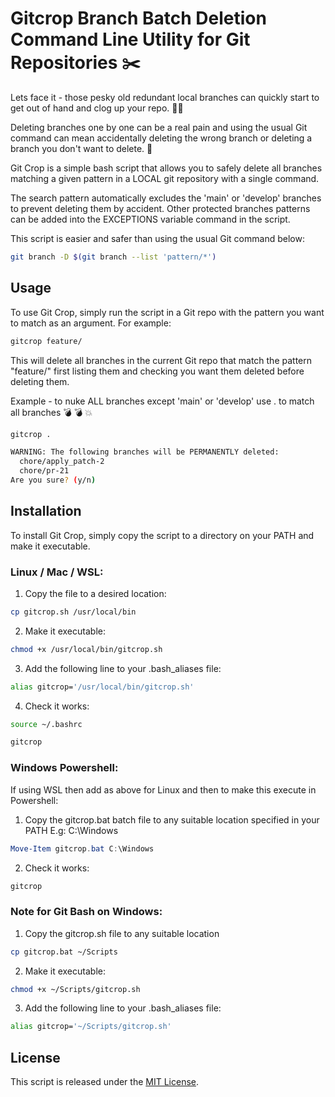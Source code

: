 # Gitcrop Branch Batch Deletion Command Line Utility for Git Repositories :scissors:

Lets face it - those pesky old redundant local branches can quickly start to get out of hand and clog up your repo. :face_with_spiral_eyes:

Deleting branches one by one can be a real pain and using the usual Git command can mean accidentally deleting the wrong branch or deleting a branch you don't want to delete. :cursing_face:

Git Crop is a simple bash script that allows you to safely delete all branches matching a given pattern in a LOCAL git repository with a single command.

The search pattern automatically excludes the 'main' or 'develop' branches to prevent deleting them by accident. Other protected branches patterns can be added into the EXCEPTIONS variable command in the script.

This script is easier and safer than using the usual Git command below:

```bash
git branch -D $(git branch --list 'pattern/*')
```

## Usage

To use Git Crop, simply run the script in a Git repo with the pattern you want to match as an argument. For example:

```bash
gitcrop feature/
```

This will delete all branches in the current Git repo that match the pattern "feature/" first listing them and checking you want them deleted before deleting them.

Example - to nuke ALL branches except 'main' or 'develop' use . to match all branches :bomb: :bomb: :boom:

```bash
gitcrop .

WARNING: The following branches will be PERMANENTLY deleted:
  chore/apply_patch-2
  chore/pr-21
Are you sure? (y/n)
```

## Installation

To install Git Crop, simply copy the script to a directory on your PATH and make it executable.

### Linux / Mac / WSL:

1. Copy the file to a desired location:

```bash
cp gitcrop.sh /usr/local/bin
```

2. Make it executable:

```bash
chmod +x /usr/local/bin/gitcrop.sh
```

3. Add the following line to your .bash_aliases file:

```bash
alias gitcrop='/usr/local/bin/gitcrop.sh'
```

4. Check it works:

```bash
source ~/.bashrc

gitcrop
```

### Windows Powershell:

If using WSL then add as above for Linux and then to make this execute in Powershell:

1. Copy the gitcrop.bat batch file to any suitable location specified in your PATH E.g: C:\Windows

```PowerShell
Move-Item gitcrop.bat C:\Windows
```

2. Check it works:

```PowerShell
gitcrop
```

### Note for Git Bash on Windows:

1. Copy the gitcrop.sh file to any suitable location

```bash
cp gitcrop.bat ~/Scripts
```

2. Make it executable:

```bash
chmod +x ~/Scripts/gitcrop.sh
```

3. Add the following line to your .bash_aliases file:

```bash
alias gitcrop='~/Scripts/gitcrop.sh'
```

## License

This script is released under the [MIT License](https://opensource.org/licenses/MIT).
